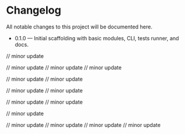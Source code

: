 #  Changelog

All  notable  changes  to  this  project  will  be  documented  here.

-  0.1.0  —  Initial  scaffolding  with  basic  modules,  CLI,  tests  runner,  and  docs.

//  minor  update

//  minor  update
//  minor  update
//  minor  update

//  minor  update
//  minor  update

//  minor  update
//  minor  update

//  minor  update
//  minor  update

//  minor  update

//  minor  update
//  minor  update
//  minor  update
// minor update



